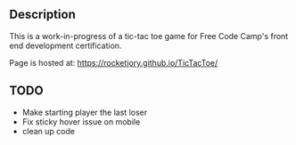 ## Description
This is a work-in-progress of a tic-tac toe game for Free Code Camp's front end development certification.

Page is hosted at: https://rocketjory.github.io/TicTacToe/

## TODO
- Make starting player the last loser
- Fix sticky hover issue on mobile
- clean up code
